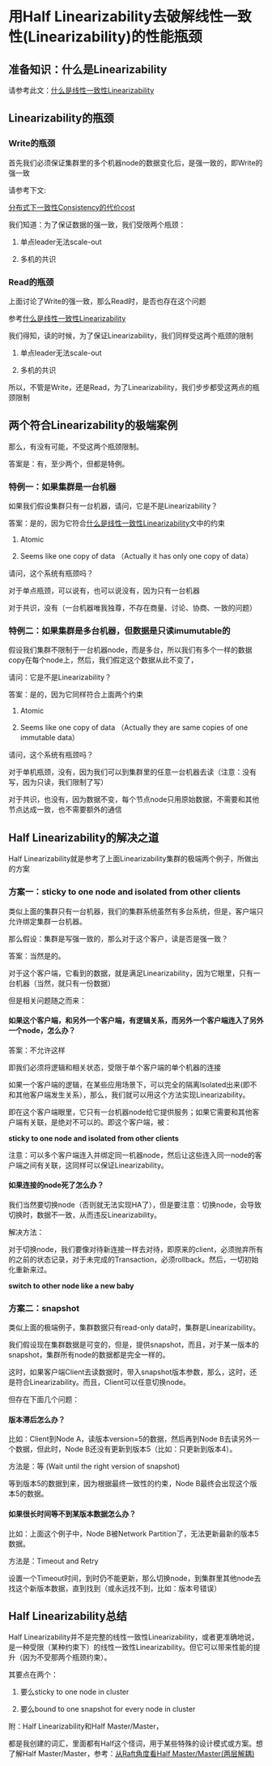 # 用Half Linearizability去破解线性一致性(Linearizability)的性能瓶颈

## 准备知识：什么是Linearizability

请参考此文：[什么是线性一致性Linearizability](https://zhuanlan.zhihu.com/p/410217203)

## Linearizability的瓶颈

### Write的瓶颈

首先我们必须保证集群里的多个机器node的数据变化后，是强一致的，即Write的强一致

请参考下文:

[分布式下一致性Consistency的代价cost](https://zhuanlan.zhihu.com/p/399639015)

我们知道：为了保证数据的强一致，我们受限两个瓶颈：

1. 单点leader无法scale-out

2. 多机的共识

### Read的瓶颈

上面讨论了Write的强一致，那么Read时，是否也存在这个问题

参考[什么是线性一致性Linearizability](https://zhuanlan.zhihu.com/p/410217203)

我们得知，读的时候，为了保证Linearizability，我们同样受这两个瓶颈的限制

1. 单点leader无法scale-out

2. 多机的共识

所以，不管是Write，还是Read，为了Linearizability，我们步步都受这两点的瓶颈限制

## 两个符合Linearizability的极端案例

那么，有没有可能，不受这两个瓶颈限制。

答案是：有，至少两个，但都是特例。

### 特例一：如果集群是一台机器

如果我们假设集群只有一台机器，请问，它是不是Linearizability？

答案：是的，因为它符合[什么是线性一致性Linearizability](https://zhuanlan.zhihu.com/p/410217203)文中的约束

1. Atomic

2. Seems like one copy of data （Actually it has only one copy of data）

请问，这个系统有瓶颈吗？

对于单点瓶颈，可以说有，也可以说没有，因为只有一台机器

对于共识，没有（一台机器唯我独尊，不存在商量、讨论、协商、一致的问题）

### 特例二：如果集群是多台机器，但数据是只读imumutable的

假设我们集群不限制于一台机器node，而是多台，所以我们有多个一样的数据copy在每个node上，然后，我们假定这个数据从此不变了，

请问：它是不是Linearizability？

答案：是的，因为它同样符合上面两个约束

1. Atomic

2. Seems like one copy of data （Actually they are same copies of one immutable data）

请问，这个系统有瓶颈吗？

对于单机瓶颈，没有，因为我们可以到集群里的任意一台机器去读（注意：没有写，因为只读，我们限制了写）

对于共识，也没有，因为数据不变，每个节点node只用原始数据，不需要和其他节点达成一致，也不需要额外的通信

## Half Linearizability的解决之道

Half Linearizability就是参考了上面Linearizability集群的极端两个例子，所做出的方案

### 方案一：sticky to one node and isolated from other clients

类似上面的集群只有一台机器，我们的集群系统虽然有多台系统，但是，客户端只允许绑定集群一台机器。

那么假设：集群是写强一致的，那么对于这个客户，读是否是强一致？

答案：当然是的。

对于这个客户端，它看到的数据，就是满足Linearizability，因为它眼里，只有一台机器（当然，就只有一份数据）

但是相关问题随之而来：

#### 如果这个客户端，和另外一个客户端，有逻辑关系，而另外一个客户端连入了另外一个node，怎么办？

答案：不允许这样

即我们必须将逻辑和相关状态，受限于单个客户端的单个机器的连接

如果一个客户端的逻辑，在某些应用场景下，可以完全的隔离Isolated出来(即不和其他客户端发生关系），那么，我们就可以用这个方法实现Linearizability。

即在这个客户端眼里，它只有一台机器node给它提供服务；如果它需要和其他客户端有关联，是绝对不可以的。即这个客户端，被：

**sticky to one node and isolated from other clients**

注意：可以多个客户端连入并绑定同一机器node，然后让这些连入同一node的客户端之间有关联，这同样可以保证Linearizability。

#### 如果连接的node死了怎么办？

我们当然要切换node（否则就无法实现HA了），但是要注意：切换node，会导致切换时，数据不一致，从而违反Linearizability。

解决方法：

对于切换node，我们要像对待新连接一样去对待，即原来的client，必须抛弃所有的之前的状态记录，对于未完成的Transaction，必须rollback。然后，一切初始化重新来过。

**switch to other node like a new baby**

### 方案二：snapshot

类似上面的极端例子，集群数据只有read-only data时，集群是Linearizability。

我们假设现在集群数据是可变的，但是，提供snapshot，而且，对于某一版本的snapshot，集群所有node的数据都是完全一样的。

这时，如果客户端Client去读数据时，带入snapshot版本参数，那么，这时，还是符合Linearizability。而且，Client可以任意切换node。

但存在下面几个问题：

#### 版本滞后怎么办？

比如：Client到Node A，读版本version=5的数据，然后再到Node B去读另外一个数据，但此时，Node B还没有更新到版本5（比如：只更新到版本4）。

方法是：等 (Wait until the right version of snapshot)

等到版本5的数据到来，因为根据最终一致性的约束，Node B最终会出现这个版本5的数据。

#### 如果很长时间等不到某版本数据怎么办？

比如：上面这个例子中，Node B被Network Partition了，无法更新最新的版本5数据。

方法是：Timeout and Retry

设置一个Timeout时间，到时仍不能更新，那么切换node，到集群里其他node去找这个新版本数据，直到找到（或永远找不到，比如：版本号错误）

## Half Linearizability总结

Half Linearizability并不是完整的线性一致性Linearizability，或者更准确地说，是一种受限（某种约束下）的线性一致性Linearizability。但它可以带来性能的提升（因为不受那两个瓶颈约束）。

其要点在两个：

1. 要么sticky to one node in cluster

2. 要么bound to one snapshot for every node in cluster

附：Half Linearizability和Half Master/Master，

都是我创建的词汇，里面都有Half这个怪词，用于某些特殊的设计模式或方案。想了解Half Master/Master，参考：[从Raft角度看Half Master/Master(两层解耦)](https://zhuanlan.zhihu.com/p/407603154)


